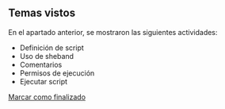 ## Temas vistos

En el apartado anterior, se mostraron las siguientes actividades:
* Definición de script
* Uso de sheband
* Comentarios
* Permisos de ejecución
* Ejecutar script


<a onclick="test()" href="https://fxlearning.142-44-244-147.nip.io/finish/scripting-execution" target="_parent" class="btn primary-btn">Marcar como finalizado</a>
